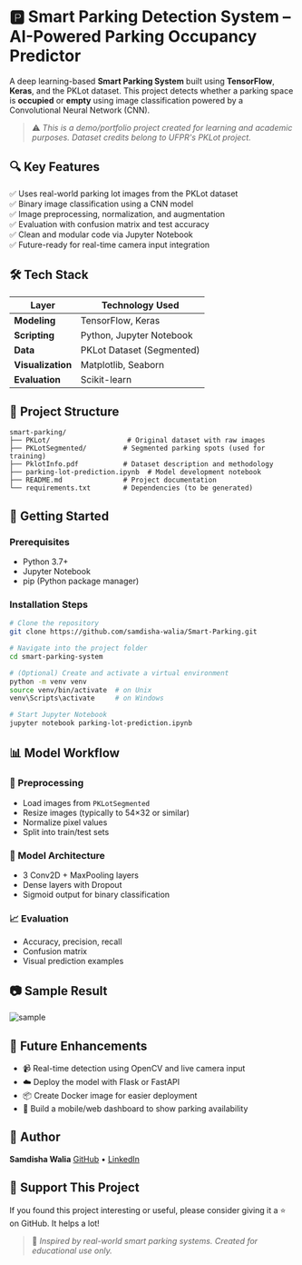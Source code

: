 # 🅿️ Smart Parking Detection System – AI-Powered Parking Occupancy Predictor

A deep learning-based **Smart Parking System** built using **TensorFlow**, **Keras**, and the PKLot dataset. This project detects whether a parking space is **occupied** or **empty** using image classification powered by a Convolutional Neural Network (CNN).

> ⚠️ *This is a demo/portfolio project created for learning and academic purposes. Dataset credits belong to UFPR's PKLot project.*


## 🔍 Key Features

✅ Uses real-world parking lot images from the PKLot dataset  
✅ Binary image classification using a CNN model  
✅ Image preprocessing, normalization, and augmentation  
✅ Evaluation with confusion matrix and test accuracy  
✅ Clean and modular code via Jupyter Notebook  
✅ Future-ready for real-time camera input integration  


## 🛠 Tech Stack

| Layer         | Technology Used                |
|---------------|--------------------------------|
| **Modeling**  | TensorFlow, Keras              |
| **Scripting** | Python, Jupyter Notebook       |
| **Data**      | PKLot Dataset (Segmented)      |
| **Visualization** | Matplotlib, Seaborn       |
| **Evaluation**| Scikit-learn                   |


## 📁 Project Structure

```plaintext
smart-parking/
├── PKLot/                   # Original dataset with raw images
├── PKLotSegmented/         # Segmented parking spots (used for training)
├── PklotInfo.pdf           # Dataset description and methodology
├── parking-lot-prediction.ipynb  # Model development notebook
├── README.md               # Project documentation
└── requirements.txt        # Dependencies (to be generated)
````



## 🚀 Getting Started

### Prerequisites

* Python 3.7+
* Jupyter Notebook
* pip (Python package manager)

### Installation Steps

```bash
# Clone the repository
git clone https://github.com/samdisha-walia/Smart-Parking.git

# Navigate into the project folder
cd smart-parking-system

# (Optional) Create and activate a virtual environment
python -m venv venv
source venv/bin/activate  # on Unix
venv\Scripts\activate     # on Windows

# Start Jupyter Notebook
jupyter notebook parking-lot-prediction.ipynb
```

## 📊 Model Workflow

### 🧹 Preprocessing

* Load images from `PKLotSegmented`
* Resize images (typically to 54×32 or similar)
* Normalize pixel values
* Split into train/test sets

### 🧠 Model Architecture

* 3 Conv2D + MaxPooling layers
* Dense layers with Dropout
* Sigmoid output for binary classification

### 📈 Evaluation

* Accuracy, precision, recall
* Confusion matrix
* Visual prediction examples

## 📷 Sample Result
![sample](D:/PARKING/image.png)


## 🌱 Future Enhancements

* 📹 Real-time detection using OpenCV and live camera input
* ☁️ Deploy the model with Flask or FastAPI
* 📦 Create Docker image for easier deployment
* 📱 Build a mobile/web dashboard to show parking availability

## 👤 Author

**Samdisha Walia**
[GitHub](https://github.com/samdisha-walia) • [LinkedIn](https://linkedin.com/in/samdisha-walia)

## 🌟 Support This Project

If you found this project interesting or useful, please consider giving it a ⭐️ on GitHub. It helps a lot!

> 📝 *Inspired by real-world smart parking systems. Created for educational use only.*


